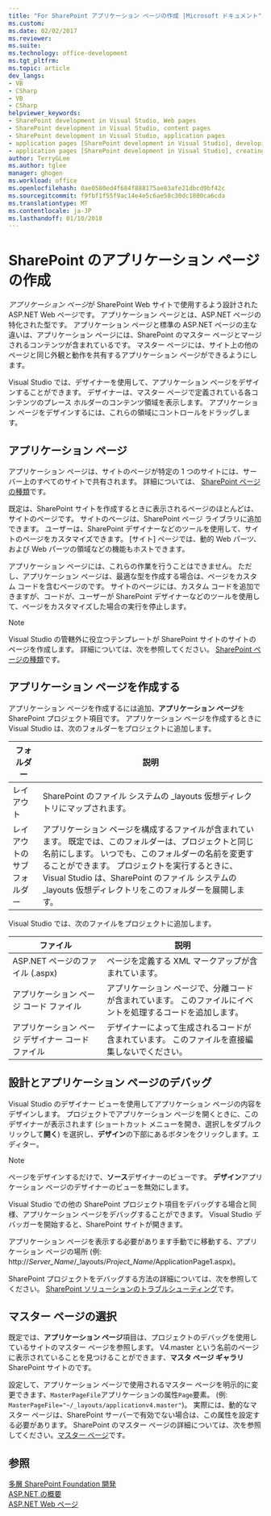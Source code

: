 ```yaml
---
title: "For SharePoint アプリケーション ページの作成 |Microsoft ドキュメント"
ms.custom: 
ms.date: 02/02/2017
ms.reviewer: 
ms.suite: 
ms.technology: office-development
ms.tgt_pltfrm: 
ms.topic: article
dev_langs:
- VB
- CSharp
- VB
- CSharp
helpviewer_keywords:
- SharePoint development in Visual Studio, Web pages
- SharePoint development in Visual Studio, content pages
- SharePoint development in Visual Studio, application pages
- application pages [SharePoint development in Visual Studio], developing
- application pages [SharePoint development in Visual Studio], creating
author: TerryGLee
ms.author: tglee
manager: ghogen
ms.workload: office
ms.openlocfilehash: 0ae0580ed4f684f888175ae83afe21dbcd9bf42c
ms.sourcegitcommit: f9fbf1f55f9ac14e4e5c6ae58c30dc1800ca6cda
ms.translationtype: MT
ms.contentlocale: ja-JP
ms.lasthandoff: 01/10/2018
---
```

# <a name="creating-application-pages-for-sharepoint"></a>SharePoint のアプリケーション ページの作成
  *アプリケーション ページ*が SharePoint Web サイトで使用するよう設計された ASP.NET Web ページです。 アプリケーション ページとは、ASP.NET ページの特化された型です。 アプリケーション ページと標準の ASP.NET ページの主な違いは、アプリケーション ページには、SharePoint のマスター ページとマージされるコンテンツが含まれているです。 マスター ページには、サイト上の他のページと同じ外観と動作を共有するアプリケーション ページができるようにします。  
  
 Visual Studio では、デザイナーを使用して、アプリケーション ページをデザインすることができます。 デザイナーは、マスター ページで定義されている各コンテンツのプレース ホルダーのコンテンツ領域を表示します。 アプリケーション ページをデザインするには、これらの領域にコントロールをドラッグします。  
  
## <a name="application-pages"></a>アプリケーション ページ  
 アプリケーション ページは、サイトのページが特定の 1 つのサイトには、サーバー上のすべてのサイトで共有されます。 詳細については、 [SharePoint ページの種類](http://go.microsoft.com/fwlink/?LinkID=211584)です。  
  
 既定は、SharePoint サイトを作成するときに表示されるページのほとんどは、サイトのページです。 サイトのページは、SharePoint ページ ライブラリに追加できます。 ユーザーは、SharePoint デザイナーなどのツールを使用して、サイトのページをカスタマイズできます。 [サイト] ページでは、動的 Web パーツ、および Web パーツの領域などの機能もホストできます。  
  
 アプリケーション ページには、これらの作業を行うことはできません。 ただし、アプリケーション ページは、最適な型を作成する場合は、ページをカスタム コードを含むページのです。 サイトのページには、カスタム コードを追加できますが、コードが、ユーザーが SharePoint デザイナーなどのツールを使用して、ページをカスタマイズした場合の実行を停止します。  
  
> [!NOTE]  
>  Visual Studio の管轄外に役立つテンプレートが SharePoint サイトのサイトのページを作成します。 詳細については、次を参照してください。 [SharePoint ページの種類](http://go.microsoft.com/fwlink/?LinkID=211584)です。  
  
## <a name="creating-an-application-page"></a>アプリケーション ページを作成する  
 アプリケーション ページを作成するには追加、**アプリケーション ページ**を SharePoint プロジェクト項目です。 アプリケーション ページを作成するときに Visual Studio は、次のフォルダーをプロジェクトに追加します。  
  
|フォルダー|説明|  
|------------|-----------------|  
|レイアウト|SharePoint のファイル システムの _layouts 仮想ディレクトリにマップされます。|  
|レイアウトのサブフォルダー|アプリケーション ページを構成するファイルが含まれています。 既定では、このフォルダーは、プロジェクトと同じ名前にします。 いつでも、このフォルダーの名前を変更することができます。 プロジェクトを実行するときに、Visual Studio は、SharePoint のファイル システムの _layouts 仮想ディレクトリをこのフォルダーを展開します。|  
  
 Visual Studio では、次のファイルをプロジェクトに追加します。  
  
|ファイル|説明|  
|----------|-----------------|  
|ASP.NET ページのファイル (.aspx)|ページを定義する XML マークアップが含まれています。|  
|アプリケーション ページ コード ファイル|アプリケーション ページで、分離コードが含まれています。 このファイルにイベントを処理するコードを追加します。|  
|アプリケーション ページ デザイナー コード ファイル|デザイナーによって生成されるコードが含まれています。 このファイルを直接編集しないでください。|  
  
## <a name="designing-and-debugging-an-application-page"></a>設計とアプリケーション ページのデバッグ  
 Visual Studio のデザイナー ビューを使用してアプリケーション ページの内容をデザインします。 プロジェクトでアプリケーション ページを開くときに、このデザイナーが表示されます (ショートカット メニューを開き、選択しをダブルクリックして**開く**) を選択し、**デザイン**の下部にあるボタンをクリックします。エディター。  
  
> [!NOTE]  
>  ページをデザインするだけで、**ソース**デザイナーのビューです。 **デザイン**アプリケーション ページのデザイナーのビューを無効にします。  
  
 Visual Studio での他の SharePoint プロジェクト項目をデバッグする場合と同様、アプリケーション ページをデバッグすることができます。 Visual Studio デバッガーを開始すると、SharePoint サイトが開きます。  
  
 アプリケーション ページを表示する必要があります手動でに移動する、アプリケーション ページの場所 (例: http://*Server_Name*/_layouts/*Project_Name*/ApplicationPage1.aspx)。  
  
 SharePoint プロジェクトをデバッグする方法の詳細については、次を参照してください。 [SharePoint ソリューションのトラブルシューティング](../sharepoint/troubleshooting-sharepoint-solutions.md)です。  
  
## <a name="choosing-a-master-page"></a>マスター ページの選択  
 既定では、**アプリケーション ページ**項目は、プロジェクトのデバッグを使用しているサイトのマスター ページを参照します。 V4.master という名前のページに表示されていることを見つけることができます、**マスタ ページ ギャラリ**SharePoint サイトのです。  
  
 設定して、アプリケーション ページで使用されるマスター ページを明示的に変更できます、`MasterPageFile`アプリケーションの属性`Page`要素。 (例: `MasterPageFile="~/_layouts/applicationv4.master"`)。 実際には、動的なマスター ページは、SharePoint サーバーで有効でない場合は、この属性を設定する必要があります。 SharePoint のマスター ページの詳細については、次を参照してください。[マスター ページ](http://go.microsoft.com/fwlink/?LinkID=169281)です。  
  
## <a name="see-also"></a>参照  
 [多層 SharePoint Foundation 開発](http://go.microsoft.com/fwlink/?LinkID=182103)   
 [ASP.NET の概要](/aspnet/overview)   
 [ASP.NET Web ページ](/aspnet/web-pages/index)   
  
  